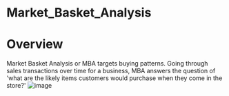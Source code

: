 # Market_Basket_Analysis

# Overview
Market Basket Analysis or MBA targets buying patterns. Going through sales transactions over time for a business, MBA answers the question of 'what are the likely items customers would purchase when they come in the store?'
![image](https://github.com/Christiana286/Market_Basket_Analysis/assets/139984557/eb55f432-6985-4ad0-8bd0-c7013bb2ae0c)
